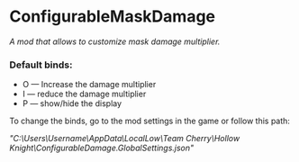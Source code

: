 # ConfigurableMaskDamage

*A mod that allows to customize mask damage multiplier.*

### Default binds:

  - O — Increase the damage multiplier
  - I — reduce the damage multiplier
  - P — show/hide the display

To change the binds, go to the mod settings in the game or follow this path:

*"C:\Users\Username\AppData\LocalLow\Team Cherry\Hollow Knight\ConfigurableDamage.GlobalSettings.json"*